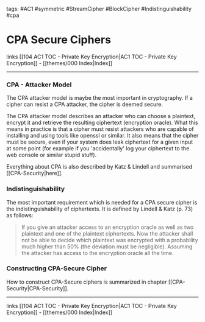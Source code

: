 tags: #AC1 #symmetric #StreamCipher #BlockCipher #Indistinguishability #cpa

# CPA Secure Ciphers

links [[104 AC1 TOC - Private Key Encryption|AC1 TOC - Private Key Encryption]] - [[themes/000 Index|Index]]

---
### CPA - Attacker Model

The CPA attacker model is maybe the most important in cryptography. If a cipher can resist a CPA attacker, the cipher is deemed secure.

The CPA attacker model describes an attacker who can choose a plaintext, encrypt it and retrieve the resulting ciphertext (encryption oracle). What this means in practice is that a cipher must resist attackers who are capable of installing and using tools like openssl or similar. It also means that the cipher must be secure, even if your system does leak ciphertext for a given input at some point (for example if you 'accidentally' log your ciphertext to the web console or similar stupid stuff).

Everything about CPA is also described by Katz & Lindell and summarised [[CPA-Security|here]].

### Indistinguishability

The most important requirement which is needed for a CPA secure cipher is the indistinguishability of ciphertexts. It is defined by Lindell & Katz (p. 73) as follows:

> If you give an attacker access to an encryption oracle as well as two plaintext and one of the plaintext ciphertexts. Now the attacker shall not be able to decide which plaintext was encrypted with a probability much higher than 50% (the deviation must be negligible). Assuming the attacker has access to the encryption oracle all the time.

### Constructing CPA-Secure Cipher

How to construct CPA-Secure ciphers is summarized in chapter [[CPA-Security|CPA-Security]].

---
links [[104 AC1 TOC - Private Key Encryption|AC1 TOC - Private Key Encryption]] - [[themes/000 Index|Index]]
